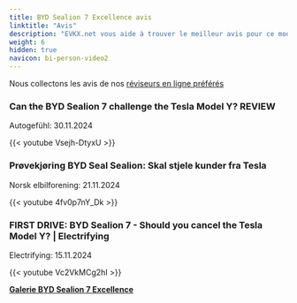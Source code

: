 ```yaml
---
title: BYD Sealion 7 Excellence avis
linktitle: "Avis"
description: "EVKX.net vous aide à trouver le meilleur avis pour ce modèle."
weight: 6
hidden: true
navicon: bi-person-video2
---
```

Nous collectons les avis de nos [réviseurs en ligne préférés](../../../../../guides/evreviewers/)

<div class="container text-center shadow p-2 pe-4 mb-5 bg-body-tertiary rounded border">
<h3>Can the BYD Sealion 7 challenge the Tesla Model Y? REVIEW</h3>
<p>Autogefühl: 30.11.2024</p>

{{< youtube Vsejh-DtyxU >}}

</div>
<div class="container text-center shadow p-2 pe-4 mb-5 bg-body-tertiary rounded border">
<h3>Prøvekjøring BYD Seal Sealion: Skal stjele kunder fra Tesla</h3>
<p>Norsk elbilforening: 21.11.2024</p>

{{< youtube 4fv0p7nY_Dk >}}

</div>
<div class="container text-center shadow p-2 pe-4 mb-5 bg-body-tertiary rounded border">
<h3>FIRST DRIVE: BYD Sealion 7 - Should you cancel the Tesla Model Y? | Electrifying</h3>
<p>Electrifying: 15.11.2024</p>

{{< youtube Vc2VkMCg2hI >}}

</div>
<div class="mt-3 mb-3">
<a href="../gallery/" class="text-decoration-none text-black">
<strong><i class="bi-arrow-left"></i>Galerie  </strong>
</a>
<a href="../" class="text-decoration-none text-black float-end">
<strong>BYD Sealion 7 Excellence <i class="bi-arrow-right"></i></strong>
</a>
</div>
